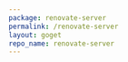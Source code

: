 ```yaml
---
package: renovate-server
permalink: /renovate-server
layout: goget
repo_name: renovate-server
---
```

